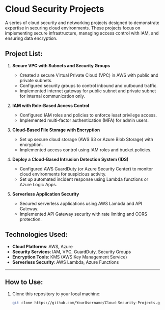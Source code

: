 # Cloud Security Projects

A series of cloud security and networking projects designed to demonstrate expertise in securing cloud environments. These projects focus on implementing secure infrastructure, managing access control with IAM, and ensuring data encryption.

## Project List:

1. **Secure VPC with Subnets and Security Groups**
   - Created a secure Virtual Private Cloud (VPC) in AWS with public and private subnets.
   - Configured security groups to control inbound and outbound traffic.
   - Implemented internet gateway for public subnet and private subnet for internal communication only.

2. **IAM with Role-Based Access Control**
   - Configured IAM roles and policies to enforce least privilege access.
   - Implemented multi-factor authentication (MFA) for admin users.

3. **Cloud-Based File Storage with Encryption**
   - Set up secure cloud storage (AWS S3 or Azure Blob Storage) with encryption.
   - Implemented access control using IAM roles and bucket policies.

4. **Deploy a Cloud-Based Intrusion Detection System (IDS)**
   - Configured AWS GuardDuty (or Azure Security Center) to monitor cloud environments for suspicious activity.
   - Set up automated incident response using Lambda functions or Azure Logic Apps.

5. **Serverless Application Security**
   - Secured serverless applications using AWS Lambda and API Gateway.
   - Implemented API Gateway security with rate limiting and CORS protection.

## Technologies Used:

- **Cloud Platforms**: AWS, Azure
- **Security Services**: IAM, VPC, GuardDuty, Security Groups
- **Encryption Tools**: KMS (AWS Key Management Service)
- **Serverless Security**: AWS Lambda, Azure Functions

---

## How to Use:

1. Clone this repository to your local machine:
   ```bash
   git clone https://github.com/YourUsername/Cloud-Security-Projects.git
